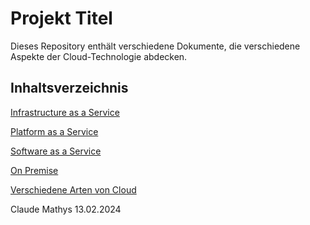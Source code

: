 # Projekt Titel

Dieses Repository enthält verschiedene Dokumente, die verschiedene Aspekte der Cloud-Technologie abdecken.

## Inhaltsverzeichnis

[Infrastructure as a Service](https://github.com/FclaudeM/M346_/blob/main/Infrastructure%20as%20a%20Service.md)

[Platform as a Service](https://github.com/FclaudeM/M346_/blob/main/Platform%20as%20a%20Service.md)

[Software as a Service](https://github.com/FclaudeM/M346_/blob/main/Software%20as%20a%20Service.md)

[On Premise](https://github.com/FclaudeM/M346_/blob/main/On%20Premise.md)

[Verschiedene Arten von Cloud](https://github.com/FclaudeM/M346_/blob/main/Verschiedene%20Arten%20von%20Cloud.md)

Claude Mathys 13.02.2024
